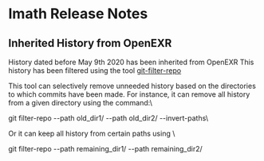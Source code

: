 # Imath Release Notes

## Inherited History from OpenEXR
History dated before May 9th 2020 has been inherited from OpenEXR
This history has been filtered using the tool [git-filter-repo](https://github.com/newren/git-filter-repo)

This tool can selectively remove unneeded history based on the directories to which commits have been made. For instance, it can remove all history from a given directory using the command:\

git filter-repo --path old_dir1/ --path old_dir2/ --invert-paths\

Or it can keep all history from certain paths using \

git filter-repo --path remaining_dir1/ --path remaining_dir2/

